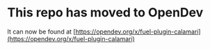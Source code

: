 # This repo has moved to OpenDev

It can now be found at [https://opendev.org/x/fuel-plugin-calamari](https://opendev.org/x/fuel-plugin-calamari)
